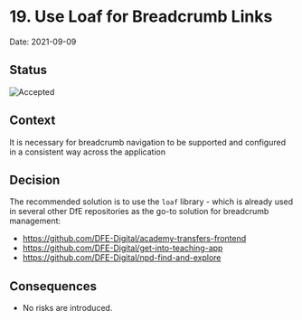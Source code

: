 # 19. Use Loaf for Breadcrumb Links

Date: 2021-09-09

## Status

![Accepted](https://img.shields.io/badge/adr-accepted-green)

## Context

It is necessary for breadcrumb navigation to be supported and configured in a consistent way across the application

## Decision

The recommended solution is to use the `loaf` library - which is already used in several other DfE repositories as the go-to solution for breadcrumb management:
- https://github.com/DFE-Digital/academy-transfers-frontend
- https://github.com/DFE-Digital/get-into-teaching-app
- https://github.com/DFE-Digital/npd-find-and-explore

## Consequences

- No risks are introduced.
